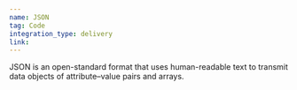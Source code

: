 ```yaml
---
name: JSON
tag: Code
integration_type: delivery
link:
---
```

JSON is an open-standard format that uses human-readable text to transmit data objects of attribute–value pairs and arrays.
